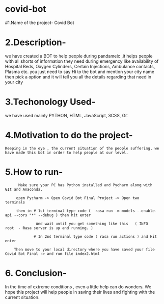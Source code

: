 # covid-bot
#1.Name of the project- 
 Covid Bot 

# 2.Description- 
 we have created a BOT to help people during pandameic ,it helps people with all shorts of information they need during emergency like availability of Hospital Beds, Oxygen Cylinders, Certain Injections, Ambulance contacts, 
Plasma etc. 
you just need to say Hi to the bot and mention your city name then pick a option and it will tell you all the details regarding that need in your city

# 3.Techonology Used- 
we have used mainly PYTHON, HTML, JavaScript, SCSS, Git

# 4.Motivation to do the project- 
    Keeping in the eye , the current situation of the people suffering, we have made this bot in order to help people at our level.
    

# 5.How to run- 
          Make sure your PC has Python installed and Pycharm along with GIt and Anaconda.

         open Pycharm -> Open Covid Bot Final Project -> Open two terminals 

         then in # 1st terminal type code (  rasa run -m models --enable-api --cors "*" --debug ) then hit enter 

                  And wait until you get something like this   ( INFO  root  - Rasa server is up and running. )

                 # In 2nd terminal type code ( rasa run actions ) and Hit enter  

        Then move to your local directory where you have saved your file Covid Bot Final -> and run file index2.html 
        
 # 6. Conclusion- 
 In the time of extreme conditions , even a little help can do wonders. We hope this project will help people in saving their lives and fighting with the current situation.
 
 
